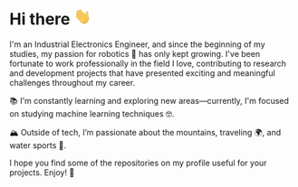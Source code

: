# Hi there <img src="https://raw.githubusercontent.com/hl0d0w1g/hl0d0w1g.github.io/master/images/hello.gif" width="30px" height = "30px">

I'm an Industrial Electronics Engineer, and since the beginning of my studies, my passion for robotics 🤖 has only kept growing. I've been fortunate to work professionally in the field I love, contributing to research and development projects that have presented exciting and meaningful challenges throughout my career.

📚 I'm constantly learning and exploring new areas—currently, I'm focused on studying machine learning techniques 🤓.

🏔️ Outside of tech, I’m passionate about the mountains, traveling 🌍, and water sports 🌊.

I hope you find some of the repositories on my profile useful for your projects. Enjoy! 🚀

<!--
**rubinsan/rubinsan** is a ✨ _special_ ✨ repository because its `README.md` (this file) appears on your GitHub profile.

Here are some ideas to get you started:

- 🔭 I’m currently working on ...
- 🌱 I’m currently learning ...
- 👯 I’m looking to collaborate on ...
- 🤔 I’m looking for help with ...
- 💬 Ask me about ...
- 📫 How to reach me: ...
- 😄 Pronouns: ...
- ⚡ Fun fact: ...
-->
